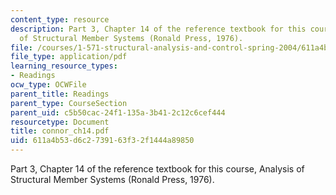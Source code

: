 ```yaml
---
content_type: resource
description: Part 3, Chapter 14 of the reference textbook for this course, Analysis
  of Structural Member Systems (Ronald Press, 1976).
file: /courses/1-571-structural-analysis-and-control-spring-2004/611a4b53d6c2739163f32f1444a89850_connor_ch14.pdf
file_type: application/pdf
learning_resource_types:
- Readings
ocw_type: OCWFile
parent_title: Readings
parent_type: CourseSection
parent_uid: c5b50cac-24f1-135a-3b41-2c12c6cef444
resourcetype: Document
title: connor_ch14.pdf
uid: 611a4b53-d6c2-7391-63f3-2f1444a89850
---
```

Part 3, Chapter 14 of the reference textbook for this course, Analysis of Structural Member Systems (Ronald Press, 1976).

